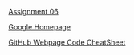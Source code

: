 [Assignment 06](https://github.com/rchristopfel/IntroToProg-Python_Mod06)

[Google Homepage](https://www.google.com "Google's Homepage")

[GitHub Webpage Code CheatSheet](https://github.com/adam-p/markdown-here/wiki/Markdown-Cheatsheet)
